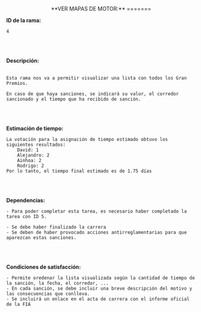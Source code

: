 <p align="center">
**VER MAPAS DE MOTOR:**
=======

**ID de la rama:** 
```
4
```
<br><br/>

**Descripción:**
<br><br/>
```
Esta rama nos va a permitir visualizar una lista con todos los Gran Premios.

En caso de que haya sanciones, se indicará su valor, el corredor sancionado y el tiempo que ha recibido de sanción.
```
<br><br/>

**Estimación de tiempo:**
```
La votación para la asignación de tiempo estimado obtuvo los siguientes resultados:
    David: 1
    Alejandro: 2
    Ainhoa: 2
    Rodrigo: 2
Por lo tanto, el tiempo final estimado es de 1.75 días
```
<br><br/>

**Dependencias:**
```
- Para poder completar esta tarea, es necesario haber completado la tarea con ID 5.

- Se debe haber finalizado la carrera
- Se deben de haber provocado acciones antirreglamentarias para que aparezcan estas sanciones.
```

<br><br/>

**Condiciones de satisfacción:**
```
- Permite oredenar la lista visualizada según la cantidad de tiempo de la sanción, la fecha, el corredor, ...
- En cada sanción, se debe incluir una breve descripción del motivo y las consecuencias que conlleva.
- Se incluirá un enlace en el acta de carrera con el informe oficial de la FIA
```

